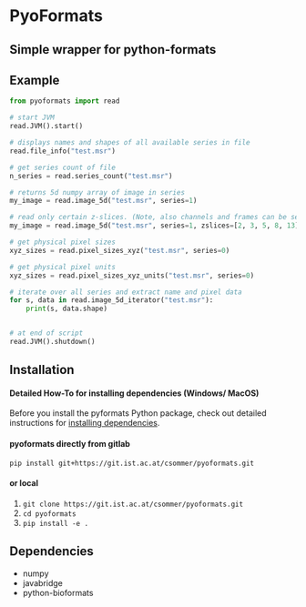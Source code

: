 # PyoFormats
Simple wrapper for python-formats
---
## Example
```python
from pyoformats import read

# start JVM
read.JVM().start()

# displays names and shapes of all available series in file
read.file_info("test.msr")

# get series count of file
n_series = read.series_count("test.msr")

# returns 5d numpy array of image in series
my_image = read.image_5d("test.msr", series=1)

# read only certain z-slices. (Note, also channels and frames can be selected)
my_image = read.image_5d("test.msr", series=1, zslices=[2, 3, 5, 8, 13])

# get physical pixel sizes
xyz_sizes = read.pixel_sizes_xyz("test.msr", series=0)

# get physical pixel units
xyz_sizes = read.pixel_sizes_xyz_units("test.msr", series=0)

# iterate over all series and extract name and pixel data
for s, data in read.image_5d_iterator("test.msr"):
    print(s, data.shape)


# at end of script
read.JVM().shutdown()
```

## Installation

#### Detailed How-To for installing dependencies (Windows/ MacOS)

Before you install the pyformats Python package, check out detailed instructions for [installing dependencies](Installation.md).

#### pyoformats directly from gitlab
`pip install git+https://git.ist.ac.at/csommer/pyoformats.git`

#### or local

1. `git clone https://git.ist.ac.at/csommer/pyoformats.git`
2. `cd pyoformats`
3.  `pip install -e .`

## Dependencies
* numpy
* javabridge
* python-bioformats

